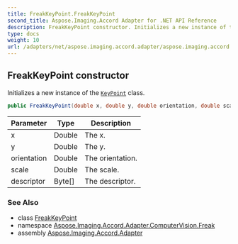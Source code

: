 ```yaml
---
title: FreakKeyPoint.FreakKeyPoint
second_title: Aspose.Imaging.Accord Adapter for .NET API Reference
description: FreakKeyPoint constructor. Initializes a new instance of the KeyPoint class
type: docs
weight: 10
url: /adapters/net/aspose.imaging.accord.adapter/aspose.imaging.accord.adapter.computervision.freak/freakkeypoint/freakkeypoint/
---
```

## FreakKeyPoint constructor

Initializes a new instance of the [`KeyPoint`](../../../aspose.imaging.accord.adapter.computervision/keypoint/) class.

```csharp
public FreakKeyPoint(double x, double y, double orientation, double scale, byte[] descriptor)
```

| Parameter | Type | Description |
| --- | --- | --- |
| x | Double | The x. |
| y | Double | The y. |
| orientation | Double | The orientation. |
| scale | Double | The scale. |
| descriptor | Byte[] | The descriptor. |

### See Also

* class [FreakKeyPoint](../)
* namespace [Aspose.Imaging.Accord.Adapter.ComputerVision.Freak](../../../aspose.imaging.accord.adapter.computervision.freak/)
* assembly [Aspose.Imaging.Accord.Adapter](../../../)


